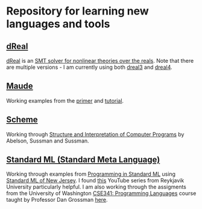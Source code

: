Repository for learning new languages and tools
=

## [dReal][my_dReal]
[dReal][dReal_github] is an [SMT solver for nonlinear theories over the reals][dReal_paper]. Note that there are multiple versions - I am currently using both [dreal3][dReal3] and [dreal4][dReal4]. 

[my_dReal]:https://github.com/jleffell/primers/tree/master/dReal
[dReal_github]: http://dreal.github.io/
[dReal_paper]: http://www.cs.cmu.edu/~sicung/papers/dReal.pdf
[dReal3]: https://github.com/dreal/dreal3
[dReal4]: https://github.com/dreal/dreal4

## [Maude][my_maude]
Working examples from the [primer][primer_url] and [tutorial][tutorial_url].

[my_maude]: https://github.com/jleffell/primers/tree/master/maude
[primer_url]: http://maude.cs.uiuc.edu/primer/maude-primer.pdf
[tutorial_url]: http://maude.cs.uiuc.edu/maude1/tutorial/

## [Scheme][my_scheme]
Working through [Structure and Interpretation of Computer Programs][sicp] by Abelson, Sussman and Sussman.

[my_scheme]:https://github.com/jleffell/primers/tree/master/scheme
[sicp]: https://mitpress.mit.edu/sicp/

## [Standard ML (Standard Meta Language)][my_sml]
Working through examples from [Programming in Standard ML][progML] using [Standard ML of New Jersey][SMLNJ]. I found [this][SMLRU] YouTube series from Reykjavik University particularly helpful. I am also working through the assigments from the University of Washington [CSE341: Programming Languages][cse341_url] course taught by Professor Dan Grossman [here][my_cse341].

[my_sml]: https://github.com/jleffell/primers/tree/master/sml
[progML]: http://www.cs.cmu.edu/~rwh/isml/book.pdf
[SMLNJ]: https://www.smlnj.org/
[SMLRU]: https://www.youtube.com/watch?v=2sqjUWGGzTo
[cse341_url]: https://courses.cs.washington.edu/courses/cse341/17au/
[my_cse341]: https://github.com/jleffell/primers/tree/master/sml/cse341

